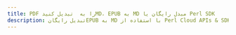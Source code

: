 ---title: PDF را به  تبدیل کنیدMD، EPUB به MD مبدل رایگان یا Perl SDKdescription: تبدیل رایگانEPUB به MD با استفاده از Perl Cloud APIs & SDK همچنین اسناد PDF را در Cloud ایجاد، ویرایش و رندر کنید.---